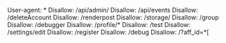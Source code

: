 User-agent: *
Disallow: /api/admin/
Disallow: /api/events
Disallow: /deleteAccount
Disallow: /renderpost
Disallow: /storage/
Disallow: /group
Disallow: /debugger
Disallow: /profile/*
Disallow: /test
Disallow: /settings/edit
Disallow: /register
Disallow: /debug
Disallow: /?aff_id=*[
